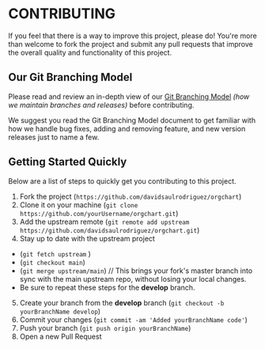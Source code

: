 # CONTRIBUTING

If you feel that there is a way to improve this project, please do! You're more than welcome to fork the project and submit any pull requests that improve the overall quality and functionality of this project.

## Our Git Branching Model

Please read and review an in-depth view of our [Git Branching Model][gitbranchingmodel] _(how we maintain branches and releases)_ before contributing.

We suggest you read the Git Branching Model document to get familiar with how we handle bug fixes, adding and removing feature, and new version releases just to name a few.

## Getting Started Quickly

Below are a list of steps to quickly get you contributing to this project.

1. Fork the project (`https://github.com/davidsaulrodriguez/orgchart`)
2. Clone it on your machine (`git clone https://github.com/yourUsername/orgchart.git`)
3. Add the upstream remote (`git remote add upstream https://github.com/davidsaulrodriguez/orgchart.git`)
4. Stay up to date with the upstream project

- (`git fetch upstream` )
- (`git checkout main`)
- (`git merge upstream/main`) // This brings your fork's master branch into sync with the main upstream repo, without losing your local changes.
- Be sure to repeat these steps for the **develop** branch.

5. Create your branch from the **develop** branch (`git checkout -b yourBranchName develop`)
6. Commit your changes (`git commit -am 'Added yourBranchName code'`)
7. Push your branch (`git push origin yourBranchName`)
8. Open a new Pull Request

[gitbranchingmodel]: ./docs/Branching_Model.md
